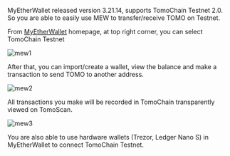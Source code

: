 MyEtherWallet released version 3.21.14, supports TomoChain Testnet 2.0. So you are able to easily use MEW to transfer/receive TOMO on Testnet.

From <a href="https://myetherwallet.com" target="_blank">MyEtherWallet</a> homepage, at top right corner, you can select TomoChain Testnet

![mew1](/figures/mew1.png)

After that, you can import/create a wallet, view the balance and make a transaction to send TOMO to another address.

![mew2](/figures/mew2.png)

All transactions you make will be recorded in TomoChain transparently viewed on TomoScan.

![mew3](/figures/mew3.png)

You are also able to use hardware wallets (Trezor, Ledger Nano S) in MyEtherWallet to connect TomoChain Testnet.
